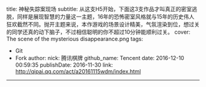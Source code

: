 title: 神秘失踪案现场
subtitle: 从这支H5开始，下面这3支作品才叫真正的密室逃脱，同样是展现智慧的力量这一主题，16年的恐怖密室风格就与15年的历史伟人狂欢截然不同。抛开主题来说，本作游戏的场景设计精美，气氛渲染到位，想过关的同学还真的动下脑子，不过相信聪明的你不超过10分钟能顺利过关。
cover: The scene of the mysterious disappearance.png
tags:
  - Git
  - Fork
author:
  nick: 腾讯棋牌
  github_name: Tencent
date: 2016-12-10 00:59:35
publishDate: 2016-11-30
link: http://qipai.qq.com/act/a20161115wdm/index.html
---

<!-- more -->
